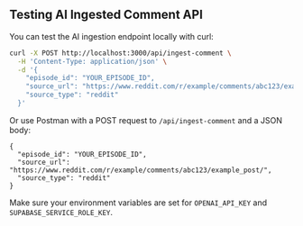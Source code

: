 ## Testing AI Ingested Comment API

You can test the AI ingestion endpoint locally with curl:

```sh
curl -X POST http://localhost:3000/api/ingest-comment \
  -H 'Content-Type: application/json' \
  -d '{
    "episode_id": "YOUR_EPISODE_ID",
    "source_url": "https://www.reddit.com/r/example/comments/abc123/example_post/",
    "source_type": "reddit"
  }'
```

Or use Postman with a POST request to `/api/ingest-comment` and a JSON body:

```
{
  "episode_id": "YOUR_EPISODE_ID",
  "source_url": "https://www.reddit.com/r/example/comments/abc123/example_post/",
  "source_type": "reddit"
}
```

Make sure your environment variables are set for `OPENAI_API_KEY` and `SUPABASE_SERVICE_ROLE_KEY`. 